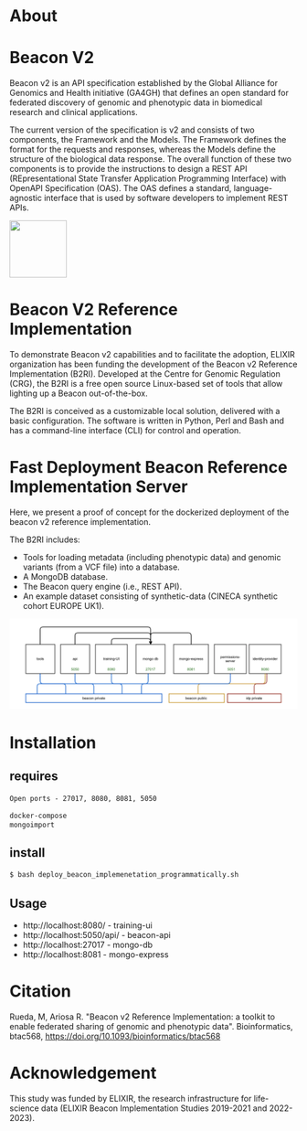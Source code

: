 # About

# Beacon V2

Beacon v2 is an API specification established by the Global Alliance for Genomics and Health initiative (GA4GH) that defines an open standard for federated discovery of genomic and phenotypic data in biomedical research and clinical applications.

The current version of the specification is v2 and consists of two components, the Framework and the Models. The Framework defines the format for the requests and responses, whereas the Models define the structure of the biological data response. The overall function of these two components is to provide the instructions to design a REST API (REpresentational State Transfer Application Programming Interface) with OpenAPI Specification (OAS). The OAS defines a standard, language-agnostic interface that is used by software developers to implement REST APIs.

<img align="center" width="100" height="100" src="https://b2ri-documentation.readthedocs.io/en/latest/img/framework-and-models.png">

# Beacon V2 Reference Implementation

To demonstrate Beacon v2 capabilities and to facilitate the adoption, ELIXIR organization has been funding the development of the Beacon v2 Reference Implementation (B2RI). Developed at the Centre for Genomic Regulation (CRG), the B2RI is a free open source Linux-based set of tools that allow lighting up a Beacon out-of-the-box.

The B2RI is conceived as a customizable local solution, delivered with a basic configuration. The software is written in Python, Perl and Bash and has a command-line interface (CLI) for control and operation.

# Fast Deployment Beacon Reference Implementation Server

Here, we present a proof of concept for the dockerized deployment of the beacon v2 reference implementation. 
 
The B2RI includes:

 * Tools for loading metadata (including phenotypic data) and genomic variants (from a VCF file) into a database.
 * A MongoDB database.
 * The Beacon query engine (i.e., REST API).
 * An example dataset consisting of synthetic-data (CINECA synthetic cohort EUROPE UK1).

![B2Ri containers](Screenshot%20from%202022-12-13%2011-09-05.png)

# Installation

## requires

```
Open ports - 27017, 8080, 8081, 5050
```

```
docker-compose
mongoimport
```

## install

```bash
$ bash deploy_beacon_implemenetation_programmatically.sh
```

## Usage

 * http://localhost:8080/ - training-ui
 * http://localhost:5050/api/ - beacon-api
 * http://localhost:27017 - mongo-db
 * http://localhost:8081 - mongo-express


# Citation

Rueda, M, Ariosa R. "Beacon v2 Reference Implementation: a toolkit to enable federated sharing of genomic and phenotypic data". Bioinformatics, btac568, https://doi.org/10.1093/bioinformatics/btac568

# Acknowledgement

This study was funded by ELIXIR, the research infrastructure for life-science data (ELIXIR Beacon Implementation Studies 2019-2021 and 2022-2023).


